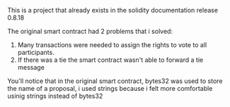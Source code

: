 This is a project that already exists in the solidity documentation release 0.8.18

The original smart contract had 2 problems that i solved:
1. Many transactions were needed to assign the rights to vote to all participants.
2. If there was a tie the smart contract wasn't able to forward a tie message

You'll notice that in the original smart contract, bytes32 was used to store the name of a proposal,
i used strings because i felt more comfortable usinig strings instead of bytes32

